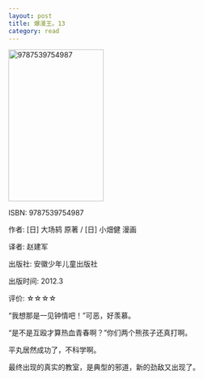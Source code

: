 ```yaml
---
layout: post
title: 爆漫王。13
category: read
---
```

<img class="cover" alt="9787539754987" src="/images/2012/12/9787539754987-188x300.jpg" width="188" height="300" />

ISBN: 9787539754987

作者: [日] 大场鸫 原著 / [日] 小畑健 漫画

译者: 赵建军

出版社: 安徽少年儿童出版社

出版时间: 2012.3

评价: ☆☆☆☆

“我想那是一见钟情吧！”可恶，好羡慕。

“是不是互殴才算热血青春啊？”你们两个熊孩子还真打啊。

平丸居然成功了，不科学啊。

最终出现的真实的教室，是典型的邪道，新的劲敌又出现了。

